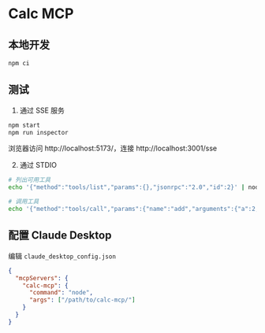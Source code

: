 # Calc MCP

## 本地开发

```sh
npm ci
```

## 测试

1. 通过 SSE 服务

```sh
npm start
npm run inspector
```

浏览器访问 http://localhost:5173/，连接 http://localhost:3001/sse

2. 通过 STDIO

```sh
# 列出可用工具
echo '{"method":"tools/list","params":{},"jsonrpc":"2.0","id":2}' | node .

# 调用工具
echo '{"method":"tools/call","params":{"name":"add","arguments":{"a":2,"b":7}},"jsonrpc":"2.0","id":2}' | node .
```

## 配置 Claude Desktop

编辑 `claude_desktop_config.json`

```json
{
  "mcpServers": {
    "calc-mcp": {
      "command": "node",
      "args": ["/path/to/calc-mcp/"]
    }
  }
}
```
